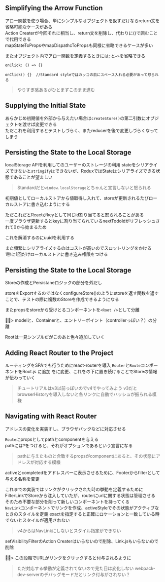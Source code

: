 ## Simplifying the Arrow Function

アロー関数を使う場合、単にシンプルなオブジェクトを返すだけならreturn文を省略可能なケースがある  
Action Createrが今回それに相当し、return文を削除し、代わりに()で囲むことで代用できる  
mapStateToPropsやmapDispathcToPropsも同様に省略できるケースが多い  

またオブジェクト内でアロー関数を定義するときには`:`と`=>`を省略できる

```
onClick: () => {}

onClick() {}  //Standard styleではカッコの前にスペース入れる必要があって怒られる
```

> やりすぎ感あるがひとまずこのまま進む

## Supplying the Initial State
あらかじめ初期値を外部から与えたい場合は`createStore()`の第二引数にオブジェクトを渡せば変更できる  
ただこれを利用するとテストしづらく、またreducerを後で変更しづらくなってしまう  

## Persisting the State to the Local Storage
localStorage APIを利用してのユーザーのストレージの利用
stateをシリアライズできないと`stringify`はできないが、ReduxではStateはシリアライズできる状態であることが望ましい
> Standardだと`window.localStorage`とちゃんと宣言しないと怒られる

初期値としてローカルストアから値取得し入れて、storeが更新されるたびローカルストアに書き込むようにする

ただこれだとReactがkeyとして同じid割り当てると怒られることがある  
一度ブラウザ更新するとkeyに割り当てられているnextTodoIdがリフレッシュされて0から始まるため

これを解消するのにuuidを利用する

また頻繁にシリアライズするのはコストが高いのでスロットリングをかける  
1秒に1回だけローカルストアに書き込み権限をつける

## Persisting the State to the Local Storage
Storeの作成とPersistaneロジックの部分を外だし

storeをExportするのではなくconfigureStore()のようにstoreを返す関数を返すことで、テストの際に複数のStoreを作成できるようになる

またpropsをstoreから受けとるコンポーネントを`<Root />`として分離

> modelと、Containerと、エントリーポイント（controllerっぽい？）の分離

Rootは一見シンプルだがこのあと色々追加していく


## Adding React Router to the Project
ルーティングをSPAでも行うためにreact-routerを導入
`Router`と`Route`コンポーネントをRoot.js に追加
<App />を<Router />に変更、これを<Provider />の下に置き続けることでStoreの情報が伝わっていく
> チュートリアルはv3以前っぽいのでv4でやってみよう
> v3だとbrowserHistoryを導入しないと各リンクに自動でハッシュが振られる模様


## Navigating with React Router <Link>
アドレスの変化を実装すし、ブラウザバックなどに対応させる

`Route`にpropsとしてpathとcomponentを与える  
pathには?をつけると、それがオプションであるという宣言になる

> pathに与えたものと合致するpropsがcomponentにあると、その状態にアドレスが対応する模様

activeとcompletedをアドレスバーに表示させるために、Footerからfilterとして与える名称を変更

これまでの実装ではリンクがクリックされた時の挙動を定義するためにFilterLinkでStoreから注入していたが、routerにurlに関する状態は管理させる  
そのため不要な部分を削って新しいコンポーネントを持ってくる  
`NavLink`コンポーネントでリンクを作成、activeStyleでその状態がアクティブなときのスタイルを定義
exactを指定すると正確にロケーションと一致している時でないとスタイルが適用されない
> v4からはNavLinkにしないとスタイル指定ができない

setVisibilityFilterのAction Createrはいらないので削除、Link.jsもいらないので削除

> この段階でURLがリンクをクリックすると付与されるように
> ただ対応する挙動が定義されてないので見た目は変化しない
> webpack-dev-serverのデバッグモードだとリンク付与がされない？
